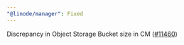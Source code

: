 ```yaml
---
"@linode/manager": Fixed
---
```


Discrepancy in Object Storage Bucket size in CM ([#11460](https://github.com/linode/manager/pull/11460))
